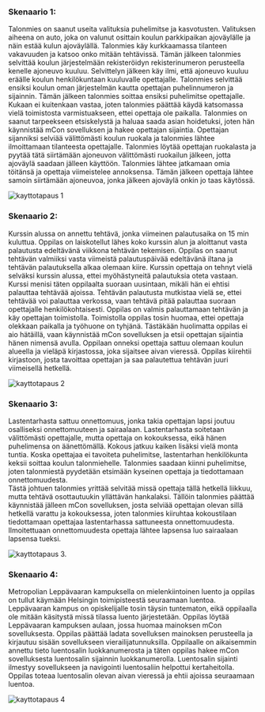 ### Skenaario 1:

Talonmies on saanut useita valituksia puhelimitse ja kasvotusten. Valituksen aiheena on auto, joka on valunut osittain koulun parkkipaikan ajoväylälle ja näin estää kulun ajoväylällä.
Talonmies käy kurkkaamassa tilanteen vakavuuden ja katsoo onko mitään tehtävissä. Tämän jälkeen talonmies selvittää koulun järjestelmään rekisteröidyn rekisterinumeron perusteella kenelle
ajoneuvo kuuluu. Selvittelyn jälkeen käy ilmi, että ajoneuvo kuuluu eräälle koulun henkilökuntaan kuuluvalle opettajalle. 
Talonmies selvittää ensiksi koulun oman järjestelmän kautta opettajan puhelinnumeron ja sijainnin. Tämän jälkeen talonmies soittaa ensiksi puhelimitse opettajalle. Kukaan ei kuitenkaan vastaa, 
joten talonmies päättää käydä katsomassa vielä toimistosta varmistuakseen, ettei opettaja ole paikalla. 
Talonmies on saanut tarpeekseen etsiskelystä ja haluaa saada asian hoidetuksi, joten hän käynnistää mCon sovelluksen ja hakee opettajan sijaintia. Opettajan sijanniksi selviää välittömästi 
koulun ruokala ja talonmies lähtee ilmoittamaan tilanteesta opettajalle. Talonmies löytää opettajan ruokalasta ja pyytää tätä siirtämään ajoneuvon välittömästi ruokailun jälkeen, 
jotta ajoväylä saadaan jälleen käyttöön. 
Talonmies lähtee jatkamaan omia töitänsä ja opettaja viimeistelee annoksensa. Tämän jälkeen opettaja lähtee samoin siirtämään ajoneuvoa, jonka jälkeen ajoväylä onkin jo taas käytössä. 

![kayttotapaus 1](http://users.metropolia.fi/~mikarul/ohjelmistotuotanto/projekti/kayttis1.png)

### Skenaario 2:

Kurssin alussa on annettu tehtävä, jonka viimeinen palautusaika on 15 min kuluttua. Oppilas on laiskotellut lähes koko kurssin alun ja aloittanut vasta palautusta edeltävänä viikkona tehtävän tekemisen. Oppilas on saanut tehtävän valmiiksi vasta viimeistä palautuspäivää 
edeltävänä iltana ja tehtävän palautuksella alkaa olemaan kiire. Kurssin opettaja on tehnyt vielä selväksi kurssin alussa, 
ettei myöhästyneitä palautuksia oteta vastaan. Kurssi menisi täten oppilaalta suoraan uusintaan, mikäli hän ei ehtisi palauttaa tehtävää ajoissa. Tehtävän palautusta mutkistaa vielä se, 
ettei tehtävää voi palauttaa verkossa, vaan tehtävä pitää palauttaa suoraan opettajalle henkilökohtaisesti. 
Oppilas on valmis palauttamaan tehtävän ja käy opettajan toimistolla. Toimistolla oppilas tosin huomaa, ettei opettaja olekkaan paikalla ja työhuone on tyhjänä. 
Tästäkään huolimatta oppilas ei aio hätäillä, vaan käynnistää mCon sovelluksen ja etsii opettajan sijaintia hänen nimensä avulla. Oppilaan onneksi opettaja sattuu olemaan koulun alueella ja 
vieläpä kirjastossa, joka sijaitsee aivan vieressä. Oppilas kiirehtii kirjastoon, josta tavoittaa opettajan ja saa palautettua tehtävän juuri viimeisellä hetkellä. 

![kayttotapaus 2](http://users.metropolia.fi/~mikarul/ohjelmistotuotanto/projekti/kayttis2.png)

### Skenaario 3:

Lastentarhasta sattuu onnettomuus, jonka takia opettajan lapsi joutuu osalliseksi onnettomuuteen ja sairaalaan. Lastentarhasta soitetaan välittömästi opettajalle, mutta opettaja on kokouksessa, 
eikä hänen puhelimensa on äänettömällä. Kokous jatkuu kaiken lisäksi vielä monta tuntia. Koska opettajaa ei tavoiteta puhelimitse, lastentarhan henkilökunta keksii soittaa koulun talonmiehelle. 
Talonmies saadaan kiinni puhelimitse, joten talonmiestä pyydetään etsimään kyseinen opettaja ja tiedottamaan onnettomuudesta.  
Tästä johtuen talonmies yrittää selvitää missä opettaja tällä hetkellä liikkuu, mutta tehtävä osottautuukin yllättävän hankalaksi. Tällöin talonmies päättää käynnistää jälleen mCon sovelluksen, 
josta selviää opettajan olevan sillä hetkellä varattu ja kokouksessa, joten talonmies kiiruhtaa kokoustilaan tiedottamaan opettajaa lastentarhassa sattuneesta onnettomuudesta. 
Ilmoitettuaan onnettomuudesta opettaja lähtee lapsensa luo sairaalaan lapsensa tueksi.

![kayttotapaus 3.](http://users.metropolia.fi/~mikarul/ohjelmistotuotanto/projekti/kayttis3.png)

### Skenaario 4:

Metropolian Leppävaaran kampuksella on mielenkiintoinen luento ja oppilas on tullut käymään Helsingin toimipisteestä seuraamaan luentoa. Leppävaaran kampus on opiskelijalle tosin täysin 
tuntematon, eikä oppilaalla ole mitään käsitystä missä tilassa luento järjestetään. Oppilas löytää Leppävaaran kampuksen aulaan, jossa huomaa mainoksen mCon sovelluksesta. Oppilas päättää 
ladata sovelluksen mainoksen perusteella ja kirjautuu sisään sovellukseen vierailijatunnuksilla. 
Oppilaalle on aikaisemmin annettu tieto luentosalin luokkanumerosta ja täten oppilas hakee mCon sovelluksesta luentosalin sijainnin luokkanumerolla. Luentosalin sijainti ilmestyy sovellukseen 
ja navigointi luentosaliin helpottui kertaheitolla. Oppilas toteaa luentosalin olevan aivan vieressä ja ehtii ajoissa seuraamaan luentoa. 

![kayttotapaus 4](http://users.metropolia.fi/~mikarul/ohjelmistotuotanto/projekti/kayttis4.png)

